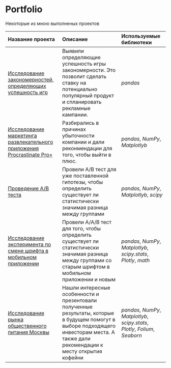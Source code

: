# Portfolio



Некоторые из мною выполненых проектов 

| Название проекта | Описание | Используемые библиотеки | 
| :---------------------- | :---------------------- | :---------------------- |
| [Исследование закономерностей, определяющих успешность игр](https://github.com/kazakovsergey/Portfolio/tree/main/Studying%20the%20patterns%20that%20determine%20the%20success%20of%20games) | Выявили определяющие успешность игры закономерности. Это позволит сделать ставку на потенциально популярный продукт и спланировать рекламные кампании.| *pandas* |
| [Исследование маркетинга развлекательного приложения Procrastinate Pro+](https://github.com/kazakovsergey/Portfolio/tree/main/Entertainment%20App%20Marketing%20Research) | Разбирались в причинах убыточности компании и дали реконмендации для того, чтобы выйти в плюс.| *pandas*, *NumPy*, *Matplotlyb* |
| [Проведение А/В теста](https://github.com/kazakovsergey/Portfolio/tree/main/conducting%20A%20B%20test) | Провели А/В тест для уже поставленной гипотезы, чтобы определить существует ли статистически значимая разница между группами| *pandas*, *NumPy*, *Matplotlyb*, *scipy* |
| [Исследование эксперимента по смене шрифта в мобильном приложении](https://github.com/kazakovsergey/Portfolio/tree/main/A%20study%20of%20an%20experiment%20on%20changing%20the%20font%20in%20a%20mobile%20application) | Провели А/A/В тест для того, чтобы определить существует ли статистически значимая разница между группами со старым шрифтом в мобильном приложении и новым| *pandas*, *NumPy*, *Matplotlyb*, *scipy.stats*, *Plotly*, *math* |
| [Исследование рынка общественного питания Москвы](https://github.com/kazakovsergey/Portfolio/tree/main/Moscow%20Public%20catering%20market%20research) | Нашли интересные особенности и презентовали полученные результаты, которые в будущем помогут в выборе подходящего инвесторам места. А также дали рекомендации к месту открытия кофейни| *pandas*, *NumPy*, *Matplotlyb*, *scipy.stats*, *Plotly*, *Folium*, *Seaborn* |
